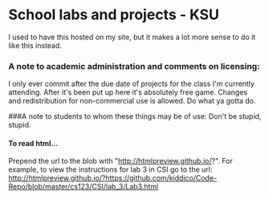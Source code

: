 # School labs and projects - KSU
I used to have this hosted on my site, but it makes a lot more sense to do it like this instead.

### A note to academic administration and comments on licensing:
I only ever commit after the due date of projects for the class I'm currently attending. After it's been put up here it's absolutely free game. Changes and redistribution for non-commercial use is allowed. Do what ya gotta do.

###A note to students to whom these things may be of use:
Don't be stupid, stupid.


#### To read html...
Prepend the url to the blob with "http://htmlpreview.github.io/?".
For example, to view the instructions for lab 3 in CSI go to the url:
http://htmlpreview.github.io/?https://github.com/kiddico/Code-Repo/blob/master/cs123/CSI/lab_3/Lab3.html


